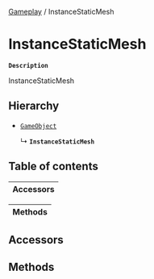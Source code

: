 [Gameplay](../modules/Gameplay.Gameplay.md) / InstanceStaticMesh

# InstanceStaticMesh <Badge type="tip" text="Class" />

**`Description`**

InstanceStaticMesh

## Hierarchy

- [`GameObject`](Gameplay.GameObject.md)

  ↳ **`InstanceStaticMesh`**

## Table of contents

| Accessors |
| :-----|

| Methods |
| :-----|

## Accessors

## Methods